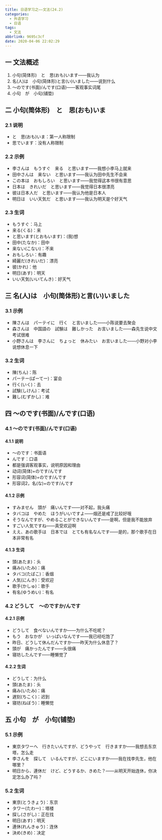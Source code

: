 ```yaml
---
title: 日语学习之——文法(24.2)
categories:
  - 外语学习
  - 日语
tags:
  - 文法
abbrlink: 9695c3cf
date: 2020-04-06 22:02:29
---
```

## 一 文法概述

1. 小句(简体形)　と　思(おも)います——我认为
2. 名(人)は　小句(简体形)と言(い)いました——说到什么
3. 〜のです(书面)/んです(口语)——客观事实词尾
4. 小句　が　小句(铺垫)

<!--more-->

## 二 小句(简体形)　と　思(おも)いま

### 2.1 说明

* と　思(おも)いま：第一人称限制
* 思でいます：没有人称限制

### 2.2 示例

* 李さんは　もうすぐ　来る　と思います——我想小李马上就来
* 田中さんは　来ない　と思います——我认为田中先生不会来
* この本は　おもしろい　と思います——我觉得这本书很有意思
* 日本は　きれいだ　と思います——我觉得日本很漂亮
* 彼は日本人だ　と思います——我认为他是日本人
* 明日は　いい天気だ　と思います——我认为明天是个好天气

### 2.3 生词

* もうすぐ：马上
* 来る(くる)：来
* と思います(とおもいます)：(我)想
* 田中(たなか)：田中
* 来ない(こない)：不来
* おもしろい：有趣
* 綺麗だ(きれいだ)：漂亮
* 彼(かれ)：他
* 明日(あす)：明天
* いい天気(いいてんき)：好天气

## 三 名(人)は　小句(简体形)と言(い)いました

### 3.1 示例

* 陳さんは　パーテイに　行く　と言いました——小陈说要去聚会
* 森さんは　中国語の　試験は　難しかった　お言いました——森先生说中文考试很难
* 小野さんは　李さんに　ちょっと　休みたい　お言いました——小野对小李说想休息一下

### 3.2 生词

* 陳(ちん)：陈
* パーテー(ぱーてー)：宴会
* 行く(いく)：去
* 試験(しけん)：考试
* 難し(むずかし)：难

## 四 〜のです(书面)/んです(口语)
### 4.1 〜のです(书面)/んです(口语)
#### 4.1.1 说明

* 〜のです：书面语
* んです：口语
* 都是强调客观事实，说明原因和理由
* 动词(简体)+のです/んです
* 形容词(简体)+のです/んです
* 形容词2，名(な)+のです/んです

#### 4.1.2  示例

* すみません　頭が　痛いんです——对不起，我头痛
* タバコは　やめた　ほうがいいですよ——烟还是戒了比较好哦
* そうなんですが、やめることができないんです——是啊，但是我不能放弃
* すごい人気ですね——真受欢迎啊
* ええ、あの歌手は　日本では　とても有名なんです——是的，那个歌手在日本非常有名

#### 4.1.3  生词

* 頭(あたま)：头
* 痛み(いたみ)：痛
* タバコ(たばこ)：香烟
* 人気(にんき)：受欢迎
* 歌手(かしゅ)：歌手
* 有名(ゆうめい)：有名　

### 4.2 どうして　〜のですか/んです

#### 4.2.1 示例

* どうして　食べないんですか——为什么不吃呢？
* もう　おなかが　いっぱいなんです——我已经吃饱了
* 昨日、どうして休んだんですか——昨天为什么休息了？
* 頭が　痛かったんです——头很痛
* 寝坊したんです——睡懒觉了

#### 4.2.2 生词

* どうして：为什么
* 頭(あたま)：头
* 痛み(いたみ)：痛
* 遅刻(ちこく)：迟到
* 寝坊(ねぼう)：睡懒觉

## 五 小句　が　小句(铺垫)

### 5.1 示例

* 東京タワーへ　行きたいんですが、どうやって　行きますか——我想去东京塔，怎么走
* 李さんを　探して　いるんですが、どこにいますか——我在找李先生，他在哪里？
* 明日から、連休だ　けど、どうするか、きめた？——从明天开始连休，你决定怎么办了吗？

### 5.2 生词
* 東京(とうきょう)：东京
* タワー(たわー)：塔楼
* 探し(さがし)：正在找
* 明日(あす)：明天
* 連休(れんきゅう)：连休
* 決め(きめ)：决定